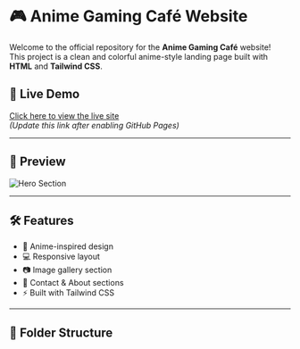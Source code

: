 # 🎮 Anime Gaming Café Website

Welcome to the official repository for the **Anime Gaming Café** website!  
This project is a clean and colorful anime-style landing page built with **HTML** and **Tailwind CSS**.

## 🌟 Live Demo
[Click here to view the live site](https://your-username.github.io/gaming-cafe-site/)  
*(Update this link after enabling GitHub Pages)*

---

## 📸 Preview

![Hero Section](images/hero.jpg)

---

## 🛠️ Features

- 🎨 Anime-inspired design
- 💻 Responsive layout
- 📷 Image gallery section
- 📍 Contact & About sections
- ⚡ Built with Tailwind CSS

---

## 📂 Folder Structure
